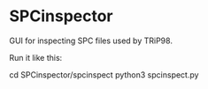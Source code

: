 # SPCinspector
GUI for inspecting SPC files used by TRiP98.

Run it like this:

cd SPCinspector/spcinspect
python3 spcinspect.py


